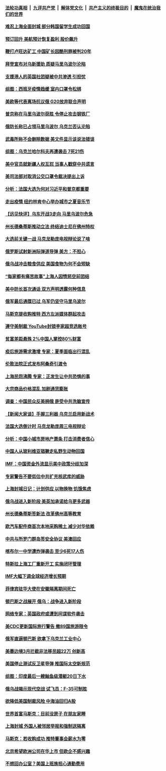####  [法轮功真相](../../../../basic/blob/master/README.md?t=04220501) &nbsp;|&nbsp; [九评共产党](../../../../9ping.md/blob/master/README.md?t=04220501) &nbsp;|&nbsp; [解体党文化](../../../../jtdwh.md/blob/master/README.md?t=04220501)  &nbsp;|&nbsp; [共产主义的终极目的](../../../../gczydzjmd.md/blob/master/README.md?t=04220501) &nbsp;|&nbsp; [魔鬼在统治我们的世界](../../../../mgztzwmdsj.md/blob/master/README.md?t=04220501) 

#### [难忍上海全面封城 部分韩国留学生成功回国](../pages/nsc418/n13716988.md?t=04220501) 

#### [预订回升 美航预计恢复盈利 股价飙升](../pages/nsc418/n13717041.md?t=04220501) 

#### [鞭打卢旺达矿工 中国矿长因酷刑罪被判20年](../pages/nsc418/n13717102.md?t=04220501) 

#### [拜登宣布对乌新援助 质疑马里乌波尔沦陷](../pages/nsc418/n13717073.md?t=04220501) 

#### [支援港人的英国社团疑被中共渗透 引担忧](../pages/nsc418/n13717016.md?t=04220501) 

#### [组图：西班牙疫情趋缓 室内口罩令松绑](../pages/nsc418/n13716818.md?t=04220501) 

#### [美欧等代表离场抗议俄 G20放弃联合声明](../pages/nsc418/n13716869.md?t=04220501) 

#### [普京称在马里乌波尔获胜 令停止攻击钢铁厂](../pages/nsc418/n13716892.md?t=04220501) 

#### [俄防长称已占领马里乌波尔 乌克兰否认沦陷](../pages/nsc418/n13716782.md?t=04220501) 

#### [武毒所称不会删除数据 美文件显示该说法错误](../pages/nsc418/n13716747.md?t=04220501) 

#### [组图：乌克兰哈尔科夫再遭袭击 7死21伤](../pages/nsc418/n13715945.md?t=04220501) 

#### [美中官员就新疆人权互怼 当事人戳穿中共谎言](../pages/nsc418/n13716623.md?t=04220501) 

#### [美司法部对取消公交口罩令裁决提出上诉](../pages/nsc418/n13716568.md?t=04220501) 

#### [分析：法国大选为何对习近平和普京都重要](../pages/nsc418/n13716370.md?t=04220501) 

#### [走出疫情 纽约林肯中心举办城市之夏音乐节](../pages/nsc418/n13716299.md?t=04220501) 

#### [【远见快评】乌东开战3走向 马里乌波尔危急](../pages/nsc418/n13716380.md?t=04220501) 

#### [州长德桑蒂斯推动立法 终结迪士尼在佛州特权](../pages/nsc418/n13716026.md?t=04220501) 

#### [大选前关键一战 马克龙勒庞电视辩论说了啥](../pages/nsc418/n13716307.md?t=04220501) 

#### [俄罗斯试射新洲际弹道导弹 美方：不担心](../pages/nsc418/n13716260.md?t=04220501) 

#### [俄乌战冲击粮食供应 美国食物为何不会短缺](../pages/nsc418/n13716268.md?t=04220501) 

#### [“每家都有痛苦故事”上海人因愤怒空前团结](../pages/nsc418/n13716265.md?t=04220501) 

#### [美中防长首次通话 双方声明透露何种信息](../pages/nsc418/n13716267.md?t=04220501) 

#### [俄军最后通牒已过 乌军仍坚守马里乌波尔](../pages/nsc418/n13716019.md?t=04220501) 

#### [马斯克提收购推特 西方左派媒体群起攻击](../pages/nsc418/n13716235.md?t=04220501) 

#### [遵守美制裁 YouTube封锁李家超竞选账号](../pages/nsc418/n13716226.md?t=04220501) 

#### [贫富差距悬殊 2%中国人掌控80%财富](../pages/nsc418/n13716239.md?t=04220501) 

#### [疫后旅游需求激增 专家：夏季面临出行混乱](../pages/nsc418/n13716222.md?t=04220501) 

#### [伦敦法院正式发布阿桑奇引渡令](../pages/nsc418/n13716126.md?t=04220501) 

#### [上海民怨沸腾 专家：正发生让中共恐惧的事](../pages/nsc418/n13716166.md?t=04220501) 

#### [大宗商品价格混乱 加剧通货膨胀](../pages/nsc418/n13716191.md?t=04220501) 

#### [调查：中国民众反美拥俄 是受中共洗脑宣传](../pages/nsc418/n13715993.md?t=04220501) 

#### [【新闻大家谈】手握三利器 乌克兰启用新战术](../pages/nsc418/n13715645.md?t=04220501) 

#### [法国大选倒计时 马克龙勒庞周三电视辩论](../pages/nsc418/n13716072.md?t=04220501) 

#### [分析：中国小城市房地产萧条 打击消费者信心](../pages/nsc418/n13715933.md?t=04220501) 

#### [中国人从玻利维亚猖獗走私野生动物回国](../pages/nsc418/n13715606.md?t=04220501) 

#### [IMF：中国资金外流显示美中政策分歧加深](../pages/nsc418/n13715780.md?t=04220501) 

#### [专家警告不要低估中共扩充核武库的威胁](../pages/nsc418/n13715671.md?t=04220501) 

#### [上海封城日记：计划供应 以物换物 饥饿焦虑](../pages/nsc418/n13715646.md?t=04220501) 

#### [俄乌战进入新阶段 美英加承诺给乌更多武器](../pages/nsc418/n13715517.md?t=04220501) 

#### [州长德桑蒂斯签新法 改革佛州高等教育](../pages/nsc418/n13715526.md?t=04220501) 

#### [欧汽车配件商首次本地采购稀土 减少对华依赖](../pages/nsc418/n13715520.md?t=04220501) 

#### [中共与所罗门群岛签安全协议 美澳回应](../pages/nsc418/n13715535.md?t=04220501) 

#### [喀布尔一中学遭炸弹袭击 至少6死17人伤](../pages/nsc418/n13715439.md?t=04220501) 

#### [特斯拉上海工厂重新开工 实施闭环管理](../pages/nsc418/n13715484.md?t=04220501) 

#### [IMF大幅下调全球经济增长预期](../pages/nsc418/n13715465.md?t=04220501) 

#### [菲律宾驻华大使在安徽隔离期间死亡](../pages/nsc418/n13715448.md?t=04220501) 

#### [顿巴斯之战展开 俄乌：战争进入新阶段](../pages/nsc418/n13715451.md?t=04220501) 

#### [网络专家：英国政府或遭到间谍软件袭击](../pages/nsc418/n13715407.md?t=04220501) 

#### [美CDC更新国际旅行警告 撤89国旅游限令](../pages/nsc418/n13715225.md?t=04220501) 

#### [俄军直逼顿巴斯 欲拿下乌克兰工业中心](../pages/nsc418/n13715174.md?t=04220501) 

#### [美墨边境3月拦截非法移民超22万 创新高](../pages/nsc418/n13715032.md?t=04220501) 

#### [美国停止测试反卫星导弹 推国际太空新规范](../pages/nsc418/n13714941.md?t=04220501) 

#### [组图：印度最后一艘鲉鱼级潜艇20日下水](../pages/nsc418/n13712973.md?t=04220501) 

#### [俄乌战揭示现代空战 试飞员：F-35可制胜](../pages/nsc418/n13714766.md?t=04220501) 

#### [欲降低美国制裁风险 中海油回归A股](../pages/nsc418/n13714807.md?t=04220501) 

#### [世界首富马斯克：目前没房子 在朋友家睡](../pages/nsc418/n13714784.md?t=04220501) 

#### [上海封城 外国人被邻居举报和强制送隔离](../pages/nsc418/n13714751.md?t=04220501) 

#### [马斯克：若收购成功 推特董事会薪水为零](../pages/nsc418/n13714724.md?t=04220501) 

#### [北京希望欧洲公司在华上市 但欧企不感兴趣](../pages/nsc418/n13714650.md?t=04220501) 

#### [不想回办公室？美国上班族担心通勤费用](../pages/nsc418/n13714693.md?t=04220501) 

